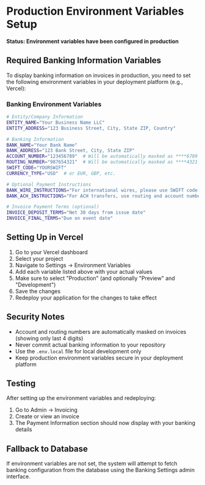 # Production Environment Variables Setup

**Status: Environment variables have been configured in production**

## Required Banking Information Variables

To display banking information on invoices in production, you need to set the following environment variables in your deployment platform (e.g., Vercel):

### Banking Environment Variables

```bash
# Entity/Company Information
ENTITY_NAME="Your Business Name LLC"
ENTITY_ADDRESS="123 Business Street, City, State ZIP, Country"

# Banking Information
BANK_NAME="Your Bank Name"
BANK_ADDRESS="123 Bank Street, City, State ZIP"
ACCOUNT_NUMBER="123456789"  # Will be automatically masked as ****6789 on invoices
ROUTING_NUMBER="987654321"  # Will be automatically masked as ****4321 on invoices
SWIFT_CODE="YOURSWIFT"
CURRENCY_TYPE="USD"  # or EUR, GBP, etc.

# Optional Payment Instructions
BANK_WIRE_INSTRUCTIONS="For international wires, please use SWIFT code. Reference invoice number."
BANK_ACH_INSTRUCTIONS="For ACH transfers, use routing and account numbers above."

# Invoice Payment Terms (optional)
INVOICE_DEPOSIT_TERMS="Net 30 days from issue date"
INVOICE_FINAL_TERMS="Due on event date"
```

## Setting Up in Vercel

1. Go to your Vercel dashboard
2. Select your project
3. Navigate to Settings → Environment Variables
4. Add each variable listed above with your actual values
5. Make sure to select "Production" (and optionally "Preview" and "Development")
6. Save the changes
7. Redeploy your application for the changes to take effect

## Security Notes

- Account and routing numbers are automatically masked on invoices (showing only last 4 digits)
- Never commit actual banking information to your repository
- Use the `.env.local` file for local development only
- Keep production environment variables secure in your deployment platform

## Testing

After setting up the environment variables and redeploying:
1. Go to Admin → Invoicing
2. Create or view an invoice
3. The Payment Information section should now display with your banking details

## Fallback to Database

If environment variables are not set, the system will attempt to fetch banking configuration from the database using the Banking Settings admin interface.